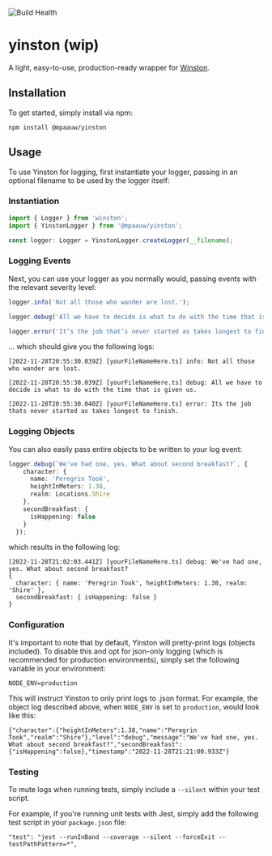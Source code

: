 ![Build Health](https://github.com/mpaauw/yinston/actions/workflows/build.yml/badge.svg)

# yinston (wip)
A light, easy-to-use, production-ready wrapper for [Winston](https://www.npmjs.com/package/winston).

## Installation
To get started, simply install via npm:

```shell
npm install @mpaauw/yinston
```

## Usage
To use Yinston for logging, first instantiate your logger, passing in an optional filename to be used by the logger itself:

### Instantiation
```typescript
import { Logger } from 'winston';
import { YinstonLogger } from '@mpaauw/yinston';

const logger: Logger = YinstonLogger.createLogger(__filename);
```

### Logging Events
Next, you can use your logger as you normally would, passing events with the relevant severity level:

```typescript
logger.info('Not all those who wander are lost.');

logger.debug('All we have to decide is what to do with the time that is given us.');

logger.error('It’s the job that’s never started as takes longest to finish.');
```

... which should give you the following logs:

```
[2022-11-28T20:55:30.039Z] [yourFileNameHere.ts] info: Not all those who wander are lost.

[2022-11-28T20:55:30.039Z] [yourFileNameHere.ts] debug: All we have to decide is what to do with the time that is given us.

[2022-11-28T20:55:30.040Z] [yourFileNameHere.ts] error: Its the job thats never started as takes longest to finish.
```

### Logging Objects
You can also easily pass entire objects to be written to your log event:

```typescript
logger.debug(`We've had one, yes. What about second breakfast?`, {
    character: {
      name: 'Peregrin Took',
      heightInMeters: 1.38,
      realm: Locations.Shire
    },
    secondBreakfast: {
      isHappening: false
    }
  });
```

which results in the following log:

```
[2022-11-28T21:02:03.441Z] [yourFileNameHere.ts] debug: We've had one, yes. What about second breakfast?
{
  character: { name: 'Peregrin Took', heightInMeters: 1.38, realm: 'Shire' },
  secondBreakfast: { isHappening: false }
}
```

### Configuration
It's important to note that by default, Yinston will pretty-print logs (objects included). To disable this and opt for json-only logging (which is recommended for production environments), simply set the following variable in your environment:

```
NODE_ENV=production
```

This will instruct Yinston to only print logs to .json format. For example, the object log described above, when `NODE_ENV` is set to `production`, would look like this:

```
{"character":{"heightInMeters":1.38,"name":"Peregrin Took","realm":"Shire"},"level":"debug","message":"We've had one, yes. What about second breakfast?","secondBreakfast":{"isHappening":false},"timestamp":"2022-11-28T21:21:00.933Z"}
```

### Testing
To mute logs when running tests, simply include a `--silent` within your test script. 

For example, if you're running unit tests with Jest, simply add the following test script in your `package.json` file:

```
"test": "jest --runInBand --coverage --silent --forceExit --testPathPattern=*",
```
